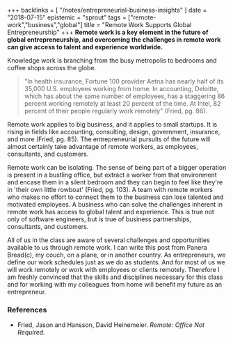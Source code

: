 +++
backlinks = [
  "/notes/entrepreneurial-business-insights"
]
date = "2018-07-15"
epistemic = "sprout"
tags = ["remote-work","business","global"]
title = "Remote Work Supports Global Entrepreneurship"
+++
**Remote work is a key element in the future of global entrepreneurship, and overcoming the challenges in remote work can give access to talent and experience worldwide.**

Knowledge work is branching from the busy metropolis to bedrooms and coffee shops across the globe.

> "In health insurance, Fortune 100 provider Aetna has nearly half of its 35,000 U.S. employees working from home.  In accounting, Deloitte, which has about the same number of employees, has a staggering 86 percent working remotely at least 20 percent of the time.  At Intel, 82 percent of their people regularly work remotely" (Fried, pg. 86).

Remote work applies to big business, and it applies to small startups.  It is rising in fields like accounting, consulting, design, government, insurance, and more (Fried, pg. 85).  The entrepreneurial pursuits of the future will almost certainly take advantage of remote workers, as employees, consultants, and customers.

Remote work can be isolating.  The sense of being part of a bigger operation is present in a bustling office, but extract a worker from that environment and encase them in a silent bedroom and they can begin to feel like they're in 'their own little rowboat' (Fried, pg. 103).  A team with remote workers who makes no effort to connect them to the business can lose talented and motivated employees.  A business who can solve the challenges inherent in remote work has access to global talent and experience.  This is true not only of software engineers, but is true of business partnerships, consultants, and customers.

All of us in the class are aware of several challenges and opportunities available to us through remote work.  I can write this post from Panera Bread(c), my couch, on a plane, or in another country.  As entrepreneurs, we define our work schedules just as we do as students.  And for most of us we will  work remotely or work with employees or clients remotely.  Therefore I am freshly convinced that the skills and disciplines necessary for this class and for working with my colleagues from home will benefit my future as an entrepreneur.

### References

- Fried, Jason and Hansson, David Heinemeier. _Remote: Office Not Required_.
